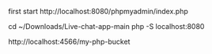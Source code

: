 first start 
http://localhost:8080/phpmyadmin/index.php


cd ~/Downloads/Live-chat-app-main
php -S localhost:8080




http://localhost:4566/my-php-bucket



